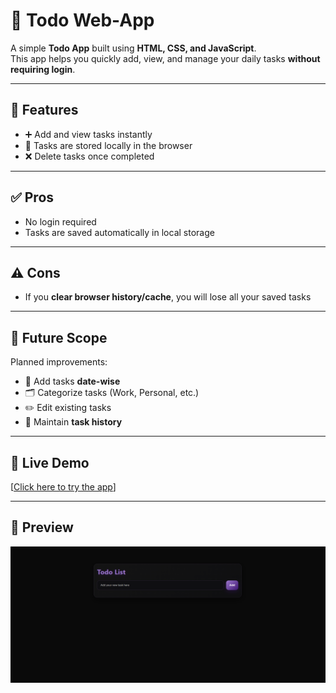 # 📝 Todo Web-App

A simple **Todo App** built using **HTML, CSS, and JavaScript**.  
This app helps you quickly add, view, and manage your daily tasks **without requiring login**.  

---

## 🚀 Features
- ➕ Add and view tasks instantly  
- 💾 Tasks are stored locally in the browser  
- ❌ Delete tasks once completed  

---

## ✅ Pros
- No login required  
- Tasks are saved automatically in local storage  

---

## ⚠️ Cons
- If you **clear browser history/cache**, you will lose all your saved tasks  

---

## 🔮 Future Scope
Planned improvements:
- 📅 Add tasks **date-wise**  
- 🗂️ Categorize tasks (Work, Personal, etc.)  
- ✏️ Edit existing tasks  
- 📜 Maintain **task history**  

---

## 🚀 Live Demo
[[Click here to try the app](https://todo-ourdeepak.netlify.app)] 

---

## 📸 Preview

![Preview](./Screenshot.png)
